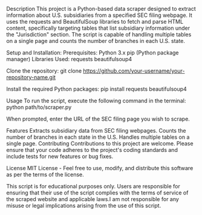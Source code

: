 Description
This project is a Python-based data scraper designed to extract information about U.S. subsidiaries from a specified SEC filing webpage. It uses the requests and BeautifulSoup libraries to fetch and parse HTML content, specifically targeting tables that list subsidiary information under the "Jurisdiction" section. The script is capable of handling multiple tables on a single page and counts the number of branches in each U.S. state.

Setup and Installation:
Prerequisites:
Python 3.x
pip (Python package manager)
Libraries Used:
requests
beautifulsoup4

Clone the repository:
git clone https://github.com/your-username/your-repository-name.git

Install the required Python packages:
pip install requests beautifulsoup4

Usage
To run the script, execute the following command in the terminal:
python path/to/scraper.py

When prompted, enter the URL of the SEC filing page you wish to scrape.

Features
Extracts subsidiary data from SEC filing webpages.
Counts the number of branches in each state in the U.S.
Handles multiple tables on a single page.
Contributing
Contributions to this project are welcome. Please ensure that your code adheres to the project's coding standards and include tests for new features or bug fixes.

License
MIT License - Feel free to use, modify, and distribute this software as per the terms of the license.


This script is for educational purposes only. Users are responsible for ensuring that their use of the script complies with the terms of service of the scraped website and applicable laws.I am not responsible for any misuse or legal implications arising from the use of this script.
